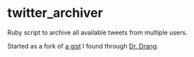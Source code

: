 twitter_archiver
================

Ruby script to archive all available tweets from multiple users.

Started as a fork of [a gist](https://gist.github.com/3063070) I found through [Dr. Drang](http://www.leancrew.com/all-this/2012/07/archiving-tweets-without-ifttt/#comment-22641).